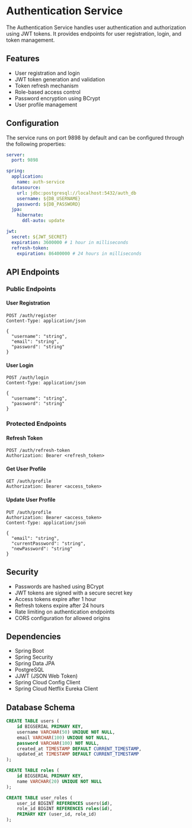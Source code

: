 # Authentication Service

The Authentication Service handles user authentication and authorization using JWT tokens. It provides endpoints for user registration, login, and token management.

## Features

- User registration and login
- JWT token generation and validation
- Token refresh mechanism
- Role-based access control
- Password encryption using BCrypt
- User profile management

## Configuration

The service runs on port 9898 by default and can be configured through the following properties:

```yaml
server:
  port: 9898

spring:
  application:
    name: auth-service
  datasource:
    url: jdbc:postgresql://localhost:5432/auth_db
    username: ${DB_USERNAME}
    password: ${DB_PASSWORD}
  jpa:
    hibernate:
      ddl-auto: update

jwt:
  secret: ${JWT_SECRET}
  expiration: 3600000 # 1 hour in milliseconds
  refresh-token:
    expiration: 86400000 # 24 hours in milliseconds
```

## API Endpoints

### Public Endpoints

#### User Registration

```http
POST /auth/register
Content-Type: application/json

{
  "username": "string",
  "email": "string",
  "password": "string"
}
```

#### User Login

```http
POST /auth/login
Content-Type: application/json

{
  "username": "string",
  "password": "string"
}
```

### Protected Endpoints

#### Refresh Token

```http
POST /auth/refresh-token
Authorization: Bearer <refresh_token>
```

#### Get User Profile

```http
GET /auth/profile
Authorization: Bearer <access_token>
```

#### Update User Profile

```http
PUT /auth/profile
Authorization: Bearer <access_token>
Content-Type: application/json

{
  "email": "string",
  "currentPassword": "string",
  "newPassword": "string"
}
```

## Security

- Passwords are hashed using BCrypt
- JWT tokens are signed with a secure secret key
- Access tokens expire after 1 hour
- Refresh tokens expire after 24 hours
- Rate limiting on authentication endpoints
- CORS configuration for allowed origins

## Dependencies

- Spring Boot
- Spring Security
- Spring Data JPA
- PostgreSQL
- JJWT (JSON Web Token)
- Spring Cloud Config Client
- Spring Cloud Netflix Eureka Client

## Database Schema

```sql
CREATE TABLE users (
    id BIGSERIAL PRIMARY KEY,
    username VARCHAR(50) UNIQUE NOT NULL,
    email VARCHAR(100) UNIQUE NOT NULL,
    password VARCHAR(100) NOT NULL,
    created_at TIMESTAMP DEFAULT CURRENT_TIMESTAMP,
    updated_at TIMESTAMP DEFAULT CURRENT_TIMESTAMP
);

CREATE TABLE roles (
    id BIGSERIAL PRIMARY KEY,
    name VARCHAR(20) UNIQUE NOT NULL
);

CREATE TABLE user_roles (
    user_id BIGINT REFERENCES users(id),
    role_id BIGINT REFERENCES roles(id),
    PRIMARY KEY (user_id, role_id)
);
```
